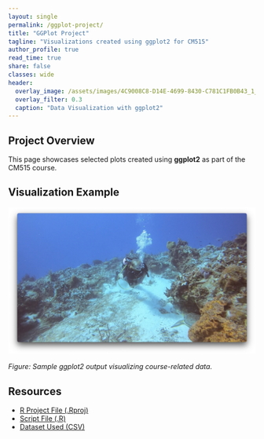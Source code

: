 ```yaml
---
layout: single
permalink: /ggplot-project/
title: "GGPlot Project"
tagline: "Visualizations created using ggplot2 for CM515"
author_profile: true
read_time: true
share: false
classes: wide
header:
  overlay_image: /assets/images/4C9008C8-D14E-4699-8430-C781C1FB0B43_1_105_c.jpeg
  overlay_filter: 0.3
  caption: "Data Visualization with ggplot2"
---
```


## Project Overview

This page showcases selected plots created using **ggplot2** as part of the CM515 course.

## Visualization Example

![GGPlot Example](/assets/images/4C9008C8-D14E-4699-8430-C781C1FB0B43_1_105_c.jpeg)

*Figure: Sample ggplot2 output visualizing course-related data.*

## Resources

- [R Project File (.Rproj)](/ggplot-project/files/cm515_project.Rproj)
- [Script File (.R)](/ggplot-project/files/plot_script.R)
- [Dataset Used (CSV)](/ggplot-project/files/ggplot_data.csv)

